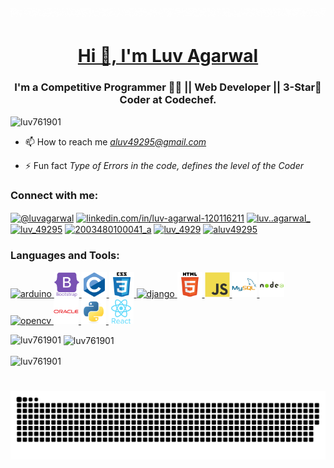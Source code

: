 # ![](https://raw.githubusercontent.com/Akash-Salvi/Akash-Salvi/master/Hello(1).gif)

[<h1 align="center">Hi 👋, I'm Luv Agarwal</h1>](https://github.com/Luv761901)
<h3 align="center">I'm a Competitive Programmer 🥇🏅 || Web Developer || 3-Star🌟 Coder at Codechef.</h3>

<p align="left"> <img src="https://komarev.com/ghpvc/?username=luv761901&label=Profile%20views&color=0e75b6&style=flat" alt="luv761901" /> </p>


- 📫 How to reach me *aluv49295@gmail.com*

- ⚡ Fun fact *Type of Errors in the code, defines the level of the Coder*

<h3 align="left">Connect with me:</h3>
<p align="left">
<a href="https://codepen.io/@luvagarwal" target="blank"><img align="center" src="https://raw.githubusercontent.com/rahuldkjain/github-profile-readme-generator/master/src/images/icons/Social/codepen.svg" alt="@luvagarwal" height="30" width="40" /></a>
<a href="linkedin.com/in/luv-agarwal-120116211" target="blank"><img align="center" src="https://raw.githubusercontent.com/rahuldkjain/github-profile-readme-generator/master/src/images/icons/Social/linked-in-alt.svg" alt="linkedin.com/in/luv-agarwal-120116211" height="30" width="40" /></a>
<a href="https://instagram.com/_luv._.agarwal_" target="blank"><img align="center" src="https://raw.githubusercontent.com/rahuldkjain/github-profile-readme-generator/master/src/images/icons/Social/instagram.svg" alt="luv..agarwal_" height="30" width="40" /></a>
<a href="https://www.codechef.com/users/luv_49295" target="blank"><img align="center" src="https://cdn.jsdelivr.net/npm/simple-icons@3.1.0/icons/codechef.svg" alt="luv_49295" height="30" width="40" /></a>
<a href="https://www.hackerrank.com/2003480100041_a" target="blank"><img align="center" src="https://raw.githubusercontent.com/rahuldkjain/github-profile-readme-generator/master/src/images/icons/Social/hackerrank.svg" alt="2003480100041_a" height="30" width="40" /></a>
<a href="https://www.leetcode.com/luv_4929" target="blank"><img align="center" src="https://raw.githubusercontent.com/rahuldkjain/github-profile-readme-generator/master/src/images/icons/Social/leet-code.svg" alt="luv_4929" height="30" width="40" /></a>
<a href="https://auth.geeksforgeeks.org/user/aluv49295" target="blank"><img align="center" src="https://raw.githubusercontent.com/rahuldkjain/github-profile-readme-generator/master/src/images/icons/Social/geeks-for-geeks.svg" alt="aluv49295" height="30" width="40" /></a>
</p>

<h3 align="left">Languages and Tools:</h3>
<p align="left"> <a href="https://www.arduino.cc/" target="_blank" rel="noreferrer"> <img src="https://cdn.worldvectorlogo.com/logos/arduino-1.svg" alt="arduino" width="40" height="40"/> </a> <a href="https://getbootstrap.com" target="_blank" rel="noreferrer"> <img src="https://raw.githubusercontent.com/devicons/devicon/master/icons/bootstrap/bootstrap-plain-wordmark.svg" alt="bootstrap" width="40" height="40"/> </a> <a href="https://www.cprogramming.com/" target="_blank" rel="noreferrer"> <img src="https://raw.githubusercontent.com/devicons/devicon/master/icons/c/c-original.svg" alt="c" width="40" height="40"/> </a> <a href="https://www.w3schools.com/css/" target="_blank" rel="noreferrer"> <img src="https://raw.githubusercontent.com/devicons/devicon/master/icons/css3/css3-original-wordmark.svg" alt="css3" width="40" height="40"/> </a> <a href="https://www.djangoproject.com/" target="_blank" rel="noreferrer"> <img src="https://cdn.worldvectorlogo.com/logos/django.svg" alt="django" width="40" height="40"/> </a> <a href="https://www.w3.org/html/" target="_blank" rel="noreferrer"> <img src="https://raw.githubusercontent.com/devicons/devicon/master/icons/html5/html5-original-wordmark.svg" alt="html5" width="40" height="40"/> </a> <a href="https://developer.mozilla.org/en-US/docs/Web/JavaScript" target="_blank" rel="noreferrer"> <img src="https://raw.githubusercontent.com/devicons/devicon/master/icons/javascript/javascript-original.svg" alt="javascript" width="40" height="40"/> </a> <a href="https://www.mysql.com/" target="_blank" rel="noreferrer"> <img src="https://raw.githubusercontent.com/devicons/devicon/master/icons/mysql/mysql-original-wordmark.svg" alt="mysql" width="40" height="40"/> </a> <a href="https://nodejs.org" target="_blank" rel="noreferrer"> <img src="https://raw.githubusercontent.com/devicons/devicon/master/icons/nodejs/nodejs-original-wordmark.svg" alt="nodejs" width="40" height="40"/> </a> <a href="https://opencv.org/" target="_blank" rel="noreferrer"> <img src="https://www.vectorlogo.zone/logos/opencv/opencv-icon.svg" alt="opencv" width="40" height="40"/> </a> <a href="https://www.oracle.com/" target="_blank" rel="noreferrer"> <img src="https://raw.githubusercontent.com/devicons/devicon/master/icons/oracle/oracle-original.svg" alt="oracle" width="40" height="40"/> </a> <a href="https://www.python.org" target="_blank" rel="noreferrer"> <img src="https://raw.githubusercontent.com/devicons/devicon/master/icons/python/python-original.svg" alt="python" width="40" height="40"/> </a> <a href="https://reactjs.org/" target="_blank" rel="noreferrer"> <img src="https://raw.githubusercontent.com/devicons/devicon/master/icons/react/react-original-wordmark.svg" alt="react" width="40" height="40"/> </a> </p>

<p><img align="left" src="https://github-readme-stats.vercel.app/api/top-langs?username=luv761901&show_icons=true&locale=en&layout=compact" alt="luv761901" /></p>

<p>&nbsp;<img align="center" src="https://github-readme-stats.vercel.app/api?username=luv761901&show_icons=true&locale=en" alt="luv761901" /></p>

<p><img align="center" src="https://github-readme-streak-stats.herokuapp.com/?user=luv761901&" alt="luv761901" /></p>

# ![](https://raw.githubusercontent.com/kothariji/kothariji/b0b0b849e914083b73ba073e0c89231ff49aba65/github-user-contribution.svg)
